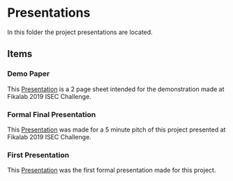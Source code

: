 # Presentations

In this folder the project presentations are located. 

## Items
### Demo Paper 
This [Presentation](https://github.com/l-silvestre/fikalab/blob/master/Presentations/Demo%202%20Pages.pdf) is a 2 page sheet intended for the demonstration made at Fikalab 2019 ISEC Challenge.

### Formal Final Presentation
This [Presentation](https://github.com/l-silvestre/fikalab/blob/master/Presentations/Fikalab_ISEC_Apresentacao.pptx) was made for a 5 minute pitch of this project presented at Fikalab 2019 ISEC Challenge.

### First Presentation
This [Presentation](https://github.com/l-silvestre/fikalab/blob/master/Presentations/First%20Presentation.pptx) was the first formal presentation made for this project. 



